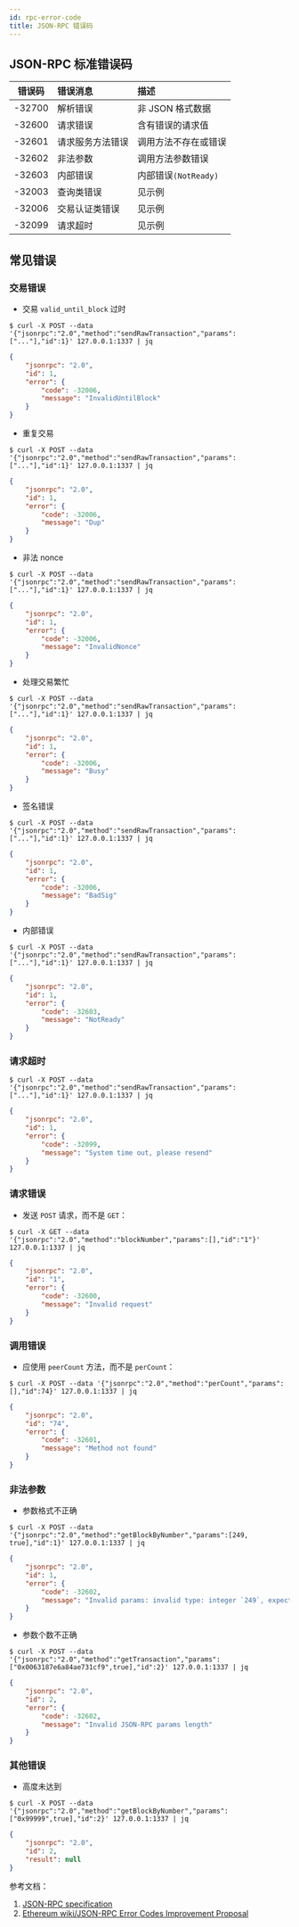 ```yaml
---
id: rpc-error-code
title: JSON-RPC 错误码
---
```


## JSON-RPC 标准错误码

| 错误码    | 错误消息     | 描述             |
| ------ |:-------- |:-------------- |
| -32700 | 解析错误     | 非 JSON 格式数据    |
| -32600 | 请求错误     | 含有错误的请求值       |
| -32601 | 请求服务方法错误 | 调用方法不存在或错误     |
| -32602 | 非法参数     | 调用方法参数错误       |
| -32603 | 内部错误     | 内部错误`(NotReady)` |
| -32003 | 查询类错误    | 见示例            |
| -32006 | 交易认证类错误  | 见示例            |
| -32099 | 请求超时     | 见示例            |

## 常见错误

### 交易错误

* 交易 `valid_until_block` 过时

```shell
$ curl -X POST --data '{"jsonrpc":"2.0","method":"sendRawTransaction","params":["..."],"id":1}' 127.0.0.1:1337 | jq
```

```json
{
    "jsonrpc": "2.0",
    "id": 1,
    "error": {
        "code": -32006,
        "message": "InvalidUntilBlock"
    }
}
```

* 重复交易

```shell
$ curl -X POST --data '{"jsonrpc":"2.0","method":"sendRawTransaction","params":["..."],"id":1}' 127.0.0.1:1337 | jq
```

```json
{
    "jsonrpc": "2.0",
    "id": 1,
    "error": {
        "code": -32006,
        "message": "Dup"
    }
}
```

* 非法 nonce

```shell
$ curl -X POST --data '{"jsonrpc":"2.0","method":"sendRawTransaction","params":["..."],"id":1}' 127.0.0.1:1337 | jq
```

```json
{
    "jsonrpc": "2.0",
    "id": 1,
    "error": {
        "code": -32006,
        "message": "InvalidNonce"
    }
}
```

* 处理交易繁忙

```shell
$ curl -X POST --data '{"jsonrpc":"2.0","method":"sendRawTransaction","params":["..."],"id":1}' 127.0.0.1:1337 | jq
```

```json
{
    "jsonrpc": "2.0",
    "id": 1,
    "error": {
        "code": -32006,
        "message": "Busy"
    }
}
```

* 签名错误

```shell
$ curl -X POST --data '{"jsonrpc":"2.0","method":"sendRawTransaction","params":["..."],"id":1}' 127.0.0.1:1337 | jq
```

```json
{
    "jsonrpc": "2.0",
    "id": 1,
    "error": {
        "code": -32006,
        "message": "BadSig"
    }
}
```

* 内部错误

```shell
$ curl -X POST --data '{"jsonrpc":"2.0","method":"sendRawTransaction","params":["..."],"id":1}' 127.0.0.1:1337 | jq
```

```json
{
    "jsonrpc": "2.0",
    "id": 1,
    "error": {
        "code": -32603,
        "message": "NotReady"
    }
}
```

### 请求超时

```shell
$ curl -X POST --data '{"jsonrpc":"2.0","method":"sendRawTransaction","params":["..."],"id":1}' 127.0.0.1:1337 | jq
```

```json
{
    "jsonrpc": "2.0",
    "id": 1,
    "error": {
        "code": -32099,
        "message": "System time out, please resend"
    }
}
```

### 请求错误

* 发送 `POST` 请求，而不是 `GET`：

```shell
$ curl -X GET --data '{"jsonrpc":"2.0","method":"blockNumber","params":[],"id":"1"}' 127.0.0.1:1337 | jq
```

```json
{
    "jsonrpc": "2.0",
    "id": "1",
    "error": {
        "code": -32600,
        "message": "Invalid request"
    }
}
```

### 调用错误

* 应使用 `peerCount` 方法，而不是 `perCount`：

```shell
$ curl -X POST --data '{"jsonrpc":"2.0","method":"perCount","params":[],"id":74}' 127.0.0.1:1337 | jq
```

```json
{
    "jsonrpc": "2.0",
    "id": "74",
    "error": {
        "code": -32601,
        "message": "Method not found"
    }
}
```

### 非法参数

* 参数格式不正确

```shell
$ curl -X POST --data '{"jsonrpc":"2.0","method":"getBlockByNumber","params":[249, true],"id":1}' 127.0.0.1:1337 | jq
```

```json
{
    "jsonrpc": "2.0",
    "id": 1,
    "error": {
        "code": -32602,
        "message": "Invalid params: invalid type: integer `249`, expected a hex block number or 'latest', 'earliest'."
    }
}
```

* 参数个数不正确

```shell
$ curl -X POST --data '{"jsonrpc":"2.0","method":"getTransaction","params":["0x0063187e6a84ae731cf9",true],"id":2}' 127.0.0.1:1337 | jq
```

```json
{
    "jsonrpc": "2.0",
    "id": 2,
    "error": {
        "code": -32602,
        "message": "Invalid JSON-RPC params length"
    }
}
```

### 其他错误

* 高度未达到

```shell
$ curl -X POST --data '{"jsonrpc":"2.0","method":"getBlockByNumber","params":["0x99999",true],"id":2}' 127.0.0.1:1337 | jq
```

```json
{
    "jsonrpc": "2.0",
    "id": 2,
    "result": null
}
```

参考文档：

1. [JSON-RPC specification](http://www.jsonrpc.org/specification)
2. [Ethereum wiki/JSON-RPC Error Codes Improvement Proposal](https://github.com/ethereum/wiki/wiki/JSON-RPC-Error-Codes-Improvement-Proposal)
